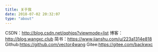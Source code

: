 ```yaml
---
title: 关于我
date: 2018-07-02 20:32:07
type: "about"
---
```



CSDN：http://blog.csdn.net/qqhjqs?viewmode=list 
博客：http://blog.wangxc.club
简书：https://www.jianshu.com/u/223a1314e818 
Github:https://github.com/vector4wang 
Gitee:https://gitee.com/backwxc 


